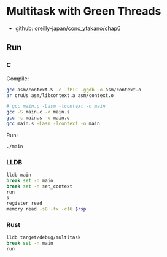 # Multitask with Green Threads

- github: [oreilly-japan/conc_ytakano/chap6](https://github.com/oreilly-japan/conc_ytakano/tree/main/chap6)

## Run

### C

Compile:

```bash
gcc asm/context.S -c -fPIC -ggdb -o asm/context.o
ar cruUs asm/libcontext.a asm/context.o

# gcc main.c -Lasm -lcontext -o main
gcc -S main.c -o main.s
gcc -c main.s -o main.o
gcc main.s -Lasm -lcontext -o main
```

Run:

```bash
./main
```

### LLDB

```bash
lldb main
break set -n main
break set -n set_context
run
s
register read
memory read -s8 -fx -c16 $rsp
```

### Rust

```bash
lldb target/debug/multitask
break set -n main
run
```

